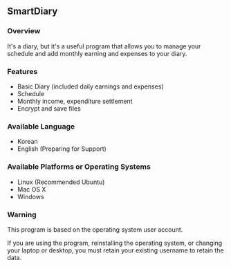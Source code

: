 ## SmartDiary

### Overview
It's a diary, but it's a useful program that allows you to manage your schedule and add monthly earning and expenses to your diary.



### Features

- Basic Diary (included daily earnings and expenses)
- Schedule
- Monthly income, expenditure settlement
- Encrypt and save files



### Available Language

- Korean
- English (Preparing for Support)



### Available Platforms or Operating Systems

- Linux (Recommended Ubuntu)
- Mac OS X 
- Windows 




### Warning

This program is based on the operating system user account.

If you are using the program, reinstalling the operating system, or changing your laptop or desktop, you must retain your existing username to retain the data.